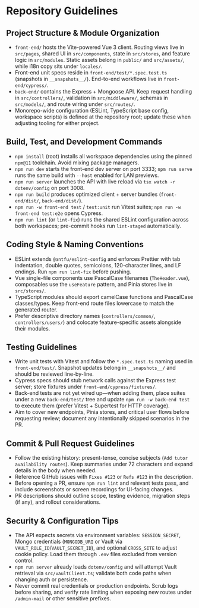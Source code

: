 # Repository Guidelines

## Project Structure & Module Organization

- `front-end/` hosts the Vite-powered Vue 3 client. Routing views live in `src/pages`, shared UI in `src/components`,
  state in `src/stores`, and feature logic in `src/modules`. Static assets belong in `public/` and `src/assets/`, while
  i18n copy sits under `locales/`.
- Front-end unit specs reside in `front-end/test/*.spec.test.ts` (snapshots in `__snapshots__/`). End-to-end workflows
  live in `front-end/cypress/`.
- `back-end/` contains the Express + Mongoose API. Keep request handling in `src/controllers/`, validation in
  `src/middleware/`, schemas in `src/models/`, and route wiring under `src/routes/`.
- Monorepo-wide configuration (ESLint, TypeScript base config, workspace scripts) is defined at the repository root;
  update these when adjusting tooling for either project.

## Build, Test, and Development Commands

- `npm install` (root) installs all workspace dependencies using the pinned `npm@11` toolchain. Avoid mixing package
  managers.
- `npm run dev` starts the front-end dev server on port 3333; `npm run serve` runs the same build with `--host` enabled
  for LAN previews.
- `npm run server` launches the API with live reload via `tsx watch -r dotenv/config` on port 3008.
- `npm run build` produces optimized client + server bundles (`front-end/dist/`, `back-end/dist/`).
- `npm run -w front-end test` / `test:unit` run Vitest suites; `npm run -w front-end test:e2e` opens Cypress.
- `npm run lint` (or `lint-fix`) runs the shared ESLint configuration across both workspaces; pre-commit hooks run
  `lint-staged` automatically.

## Coding Style & Naming Conventions

- ESLint extends `@antfu/eslint-config` and enforces Prettier with tab indentation, double quotes, semicolons,
  120-character lines, and LF endings. Run `npm run lint-fix` before pushing.
- Vue single-file components use PascalCase filenames (`TheHeader.vue`), composables use the `useFeature` pattern, and
  Pinia stores live in `src/stores/`.
- TypeScript modules should export camelCase functions and PascalCase classes/types. Keep front-end route files
  lowercase to match the generated router.
- Prefer descriptive directory names (`controllers/common/`, `controllers/users/`) and colocate feature-specific assets
  alongside their modules.

## Testing Guidelines

- Write unit tests with Vitest and follow the `*.spec.test.ts` naming used in `front-end/test/`. Snapshot updates belong
  in `__snapshots__/` and should be reviewed line-by-line.
- Cypress specs should stub network calls against the Express test server; store fixtures under
  `front-end/cypress/fixtures/`.
- Back-end tests are not yet wired up—when adding them, place suites under a new `back-end/test/` tree and update
  `npm run -w back-end test` to execute them (prefer Vitest + Supertest for HTTP coverage).
- Aim to cover new endpoints, Pinia stores, and critical user flows before requesting review; document any intentionally
  skipped scenarios in the PR.

## Commit & Pull Request Guidelines

- Follow the existing history: present-tense, concise subjects (`Add tutor availability routes`). Keep summaries under
  72 characters and expand details in the body when needed.
- Reference GitHub issues with `Fixes #123` or `Refs #123` in the description.
- Before opening a PR, ensure `npm run lint` and relevant tests pass, and include screenshots or screen recordings for
  UI-facing changes.
- PR descriptions should outline scope, testing evidence, migration steps (if any), and rollout considerations.

## Security & Configuration Tips

- The API expects secrets via environment variables: `SESSION_SECRET`, Mongo credentials (`MONGODB_URI` or Vault via
  `VAULT_ROLE_ID`/`VAULT_SECRET_ID`), and optional `CROSS_SITE` to adjust cookie policy. Load them through `.env` files
  excluded from version control.
- `npm run server` already loads `dotenv/config` and will attempt Vault retrieval via `src/vaultClient.ts`; validate
  both code paths when changing auth or persistence.
- Never commit real credentials or production endpoints. Scrub logs before sharing, and verify rate limiting when
  exposing new routes under `/admin-mail` or other sensitive prefixes.
